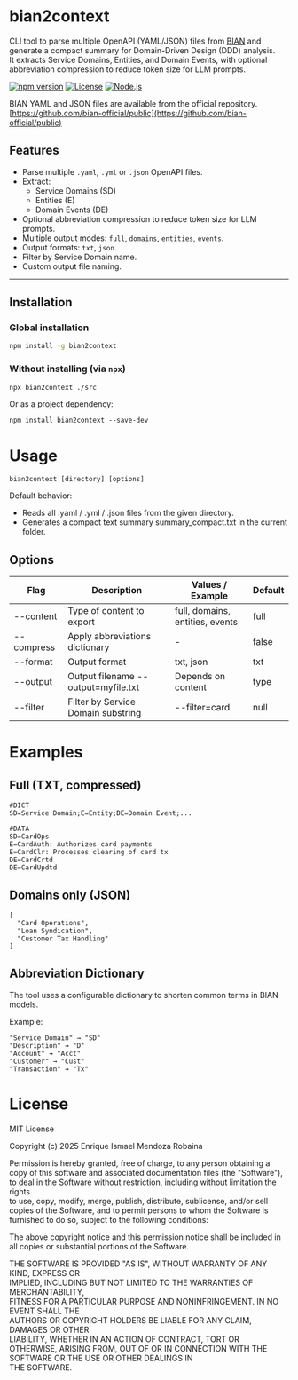 # bian2context

CLI tool to parse multiple OpenAPI (YAML/JSON) files from [BIAN](https://bian.org) and generate a compact summary for Domain-Driven Design (DDD) analysis.  
It extracts Service Domains, Entities, and Domain Events, with optional abbreviation compression to reduce token size for LLM prompts.

[![npm version](https://img.shields.io/npm/v/bian2context.svg)](https://www.npmjs.com/package/bian2context)
[![License](https://img.shields.io/npm/l/bian2context.svg)](LICENSE)
[![Node.js](https://img.shields.io/badge/node-%3E%3D16-green.svg)](https://nodejs.org/)

BIAN YAML and JSON files are available from the official repository. [https://github.com/bian-official/public](https://github.com/bian-official/public)



## Features

- Parse multiple `.yaml`, `.yml` or `.json` OpenAPI files.
- Extract:
  - Service Domains (SD)
  - Entities (E)
  - Domain Events (DE)
- Optional abbreviation compression to reduce token size for LLM prompts.
- Multiple output modes: `full`, `domains`, `entities`, `events`.
- Output formats: `txt`, `json`.
- Filter by Service Domain name.
- Custom output file naming.

---

## Installation
### Global installation

```bash
npm install -g bian2context
```

### Without installing (via `npx`)
```bash
npx bian2context ./src
```

Or as a project dependency:

```
npm install bian2context --save-dev
```

# Usage

```
bian2context [directory] [options]
```

Default behavior:

 - Reads all .yaml / .yml / .json files from the given directory.
 - Generates a compact text summary summary_compact.txt in the current folder.

## Options

|Flag|Description|Values / Example|Default|
|-|-|-|-|
|--content|	Type of content to export|	full, domains, entities, events|	full|
|--compress|	Apply abbreviations dictionary|	-|	false|
|--format|	Output format|	txt, json |	txt|
|--output|	Output filename	--output=myfile.txt|	Depends on content | type|
|--filter|	Filter by Service Domain substring	|--filter=card	| null|

# Examples

## Full (TXT, compressed)

```
#DICT
SD=Service Domain;E=Entity;DE=Domain Event;...

#DATA
SD=CardOps
E=CardAuth: Authorizes card payments
E=CardClr: Processes clearing of card tx
DE=CardCrtd
DE=CardUpdtd
```

## Domains only (JSON)

```
[
  "Card Operations",
  "Loan Syndication",
  "Customer Tax Handling"
]
```

## Abbreviation Dictionary

The tool uses a configurable dictionary to shorten common terms in BIAN models.

Example:

```
"Service Domain" → "SD"
"Description" → "D"
"Account" → "Acct"
"Customer" → "Cust"
"Transaction" → "Tx"
```

# License

MIT License

Copyright (c) 2025 Enrique Ismael Mendoza Robaina

Permission is hereby granted, free of charge, to any person obtaining a copy
of this software and associated documentation files (the "Software"), to deal
in the Software without restriction, including without limitation the rights  
to use, copy, modify, merge, publish, distribute, sublicense, and/or sell     
copies of the Software, and to permit persons to whom the Software is         
furnished to do so, subject to the following conditions:                      

The above copyright notice and this permission notice shall be included in    
all copies or substantial portions of the Software.                           

THE SOFTWARE IS PROVIDED "AS IS", WITHOUT WARRANTY OF ANY KIND, EXPRESS OR    
IMPLIED, INCLUDING BUT NOT LIMITED TO THE WARRANTIES OF MERCHANTABILITY,      
FITNESS FOR A PARTICULAR PURPOSE AND NONINFRINGEMENT. IN NO EVENT SHALL THE   
AUTHORS OR COPYRIGHT HOLDERS BE LIABLE FOR ANY CLAIM, DAMAGES OR OTHER        
LIABILITY, WHETHER IN AN ACTION OF CONTRACT, TORT OR OTHERWISE, ARISING FROM, 
OUT OF OR IN CONNECTION WITH THE SOFTWARE OR THE USE OR OTHER DEALINGS IN     
THE SOFTWARE.
